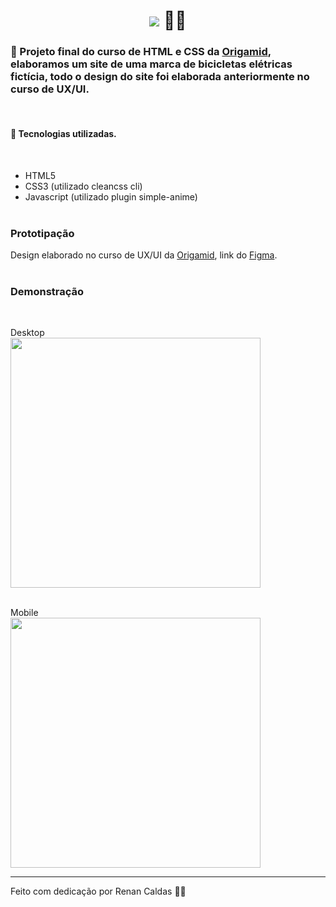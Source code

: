 # <h1 align="center"><img src=".github/bikcraft.svg"> 🚴‍♂️</h1>

### 📖 Projeto final do curso de HTML e CSS da [Origamid](https://www.origamid.com/), elaboramos um site de uma marca de bicicletas elétricas fictícia, todo o design do site foi elaborada anteriormente no curso de UX/UI.

<br>

#### 🚀 Tecnologias utilizadas.

<br>

- HTML5
- CSS3 (utilizado cleancss cli)
- Javascript (utilizado plugin simple-anime)
  <br>
  <br>

### Prototipação

Design elaborado no curso de UX/UI da [Origamid](https://www.origamid.com/), link do [Figma](https://www.figma.com/file/JoeasawEAXNwPQ7onDm4zu/prot%C3%B3tipo---Bikcraft?node-id=0%3A1).
<br>
<br>

### Demonstração

<br>

Desktop
<br>
<img src=".github/bikcraft-desktop.jpg" style="width:400px"> <br><br>

Mobile
<br>
<img src=".github/bikcraft-mobile.jpg" style="width:400px"> <br>

<hr>

Feito com dedicação por Renan Caldas 👨‍💻
